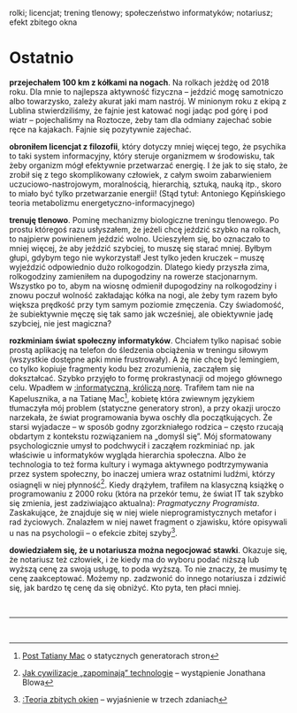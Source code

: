 rolki; licencjat; trening tlenowy; społeczeństwo informatyków; notariusz; efekt zbitego okna <!--more-->

# Ostatnio 

**przejechałem 100 km z kółkami na nogach**. Na rolkach jeżdżę od 2018 roku. Dla mnie to najlepsza aktywność fizyczna – jeździć mogę samotniczo albo towarzysko, zależy akurat jaki mam nastrój. W minionym roku z ekipą z Lublina stwierdziliśmy, że fajnie jest katować nogi jadąc pod górę i pod wiatr – pojechaliśmy na Roztocze, żeby tam dla odmiany zajechać sobie ręce na kajakach. Fajnie się pozytywnie zajechać. 

**obroniłem licencjat z filozofii**, który dotyczy mniej więcej tego, że psychika to taki system informacyjny, który steruje organizmem w środowisku, tak żeby organizm mógł efektywnie przetwarzać energię. I że jak to się stało, że zrobił się z tego skomplikowany człowiek, z całym swoim zabarwieniem uczuciowo-nastrojowym, moralnością, hierarchią, sztuką, nauką itp., skoro to miało być tylko przetwarzanie energii! (Stąd tytuł: Antoniego Kępińskiego teoria metabolizmu energetyczno-informacyjnego)

**trenuję tlenowo**. Pominę mechanizmy biologiczne treningu tlenowego. Po prostu któregoś razu usłyszałem, że jeżeli chcę jeździć szybko na rolkach, to najpierw powinienem jeździć wolno. Ucieszyłem się, bo oznaczało to mniej więcej, że aby jeździć szybciej, to muszę się starać mniej. Byłbym głupi, gdybym tego nie wykorzystał! Jest tylko jeden kruczek – muszę wyjeździć odpowiednio dużo rolkogodzin. Dlatego kiedy przyszła zima, rolkogodziny zamieniłem na dupogodziny na rowerze stacjonarnym. Wszystko po to, abym na wiosnę odmienił dupogodziny na rolkogodziny i znowu poczuł wolność zakładając kółka na nogi, ale żeby tym razem było większa prędkość przy tym samym poziomie zmęczenia. Czy świadomość, że subiektywnie męczę się tak samo jak wcześniej, ale obiektywnie jadę szybciej, nie jest magiczna?

**rozkminiam świat społeczny informatyków**. Chciałem tylko napisać sobie prostą aplikację na telefon do  śledzenia obciążenia w treningu siłowym (wszystkie dostępne apki mnie frustrowały). A żę nie chcę być lemingiem, co tylko kopiuje fragmenty kodu bez zrozumienia, zacząłem się dokształcać. Szybko przyjęło to formę prokrastynacji od mojego głównego celu. Wpadłem w [:informatyczną, króliczą norę](/nutshells/about/about).
Trafiłem tam nie na Kapelusznika, a na Tatianę Mac[^1], kobietę która zwiewnym językiem tłumaczyła mój problem (statyczne generatory stron), a przy okazji uroczo narzekała, że świat programowania bywa oschły dla początkujących. Że starsi wyjadacze – w sposób godny zgorzkniałego rodzica – często rzucają obdartym z kontekstu rozwiązaniem na „domyśl się”. Mój sformatowany psychologicznie umysł to podchwycił i zacząłem rozkminiać np. jak właściwie u informatyków wygląda hierarchia społeczna. Albo że technologia to też forma kultury i wymaga aktywnego podtrzymywania przez system społeczny, bo inaczej umiera wraz ostatnimi ludźmi, którzy osiagnęli w niej płynność[^2]. Kiedy drążyłem, trafiłem na klasyczną książkę o programowaniu z 2000 roku (która na przekór temu, że świat IT tak szybko się zmienia, jest zadziwiająco aktualna): *Pragmatyczny Programista*. Zaskakujące, że znajduje się w niej wiele nieprogramistycznych metafor i rad życiowych. Znalazłem w niej nawet fragment o zjawisku, które opisywali u nas na psychologii – o efekcie zbitej szyby[^3]. 

**dowiedziałem się, że u notariusza można negocjować stawki**. Okazuje się, że notariusz też człowiek, i że kiedy ma do wyboru podać niższą lub wyższą cenę za swoją usługę, to poda wyższą. To nie znaczy, że musimy tę cenę zaakceptować. Możemy np. zadzwonić do innego notariusza i zdziwić się, jak bardzo tę cenę da się obniżyć. Kto pyta, ten płaci mniej. 

<br>
<hr>
<br>

[^1]: [Post Tatiany Mac](https://www.tatianamac.com/posts/beginner-eleventy-tutorial-parti) o statycznych generatorach stron
[^2]: [Jak cywilizacje „zapominają” technologie](https://www.youtube.com/watch?v=ZSRHeXYDLko) – wystąpienie Jonathana Blowa
[^3]: [:Teoria zbitych okien](/nutshells/about/zbite_okna) – wyjaśnienie w trzech zdaniach 
